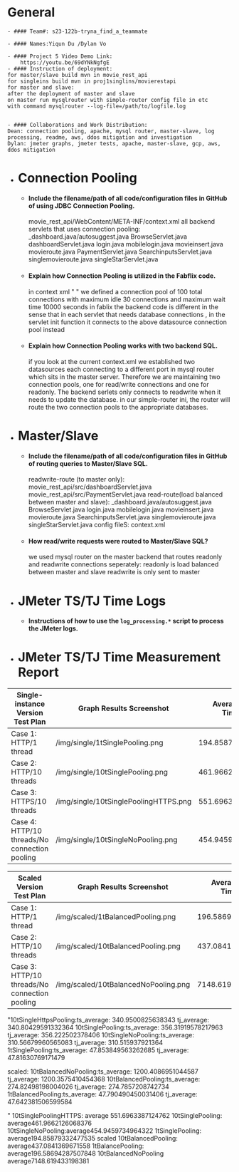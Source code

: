 # General

    - #### Team#: s23-122b-tryna_find_a_teammate

    - #### Names:Yiqun Du /Dylan Vo

    - #### Project 5 Video Demo Link:
        https://youtu.be/69dYNkNgfgE
    - #### Instruction of deployment:
    for master/slave build mvn in movie_rest_api
    for singleins build mvn in proj1singlins/movierestapi
    for master and slave:
    after the deployment of master and slave
    on master run mysqlrouter with simple-router config file in etc
    with command mysqlrouter --log-file=/path/to/logfile.log
    

    - #### Collaborations and Work Distribution:
    Dean: connection pooling, apache, mysql router, master-slave, log processing, readme, aws, ddos mitigation and investigation
    Dylan: jmeter graphs, jmeter tests, apache, master-slave, gcp, aws, ddos mitigation
- # Connection Pooling

  - #### Include the filename/path of all code/configuration files in GitHub of using JDBC Connection Pooling.

    movie_rest_api/WebContent/META-INF/context.xml
    all backend servlets that uses connection pooling:
    \_dashboard.java/autosuggest.java
    BrowseServlet.java
    dashboardServlet.java
    login.java
    mobilelogin.java
    movieinsert.java
    movieroute.java
    PaymentServlet.java
    SearchinputsServlet.java
    singlemovieroute.java
    singleStarServlet.java

  - #### Explain how Connection Pooling is utilized in the Fabflix code.

    in context xml
    " <Resource name="jdbc/moviedb"
              auth="Container"
              driverClassName="com.mysql.cj.jdbc.Driver"
              factory="org.apache.tomcat.jdbc.pool.DataSourceFactory"
              maxTotal="100" maxIdle="30" maxWaitMillis="10000"
              type="javax.sql.DataSource"
              username="**"
              password="*****"
              url="jdbc:mysql://localhost:3306/moviedb?allowMultiQueries=true&amp;autoReconnect=true&amp;allowPublicKeyRetrieval=true&amp;useSSL=false&amp;cachePrepStmts=true"/>
    "
    we defined a connection pool of 100 total connections with maximum idle 30 connections and maximum wait time 10000 seconds
    in fablix the backend code is different in the sense that in each servlet that needs database connections , in the servlet init function it connects to the above datasource connection pool instead

  - #### Explain how Connection Pooling works with two backend SQL.
    if you look at the current context.xml
    we established two datasources each connecting to a different port in mysql router which sits in the master server.
    Therefore we are maintaining two connection pools, one for read/write connections and one for readonly.
    The backend serlets only connects to readwrite when it needs to update the database.
    in our simple-router ini, the router will route the two connection pools to the appropriate databases.

- # Master/Slave

  - #### Include the filename/path of all code/configuration files in GitHub of routing queries to Master/Slave SQL.

    readwrite-route (to master only):
    movie_rest_api/src/dashboardServlet.java
    movie_rest_api/src/PaymentServlet.java
    read-route(load balanced between master and slave):
    \_dashboard.java/autosuggest.java
    BrowseServlet.java
    login.java
    mobilelogin.java
    movieinsert.java
    movieroute.java
    SearchinputsServlet.java
    singlemovieroute.java
    singleStarServlet.java
    config fileS:
    context.xml

  - #### How read/write requests were routed to Master/Slave SQL?
    we used mysql router on the master backend
    that routes readonly and readwrite connections seperately:
    readonly is load balanced between master and slave
    readwrite is only sent to master

- # JMeter TS/TJ Time Logs

  - #### Instructions of how to use the `log_processing.*` script to process the JMeter logs.

- # JMeter TS/TJ Time Measurement Report

| **Single-instance Version Test Plan**         | **Graph Results Screenshot** | **Average Query Time(ms)** | **Average Search Servlet Time(ms)** | **Average JDBC Time(ms)** | **Analysis** |
| --------------------------------------------- | ---------------------------- | -------------------------- | ----------------------------------- | ------------------------- | ------------ |
| Case 1: HTTP/1 thread                         | /img/single/1tSinglePooling.png   | 194.85879332477535                         | 47.853849563262685                                  | 47.81630769171479                        | ??           |
| Case 2: HTTP/10 threads                       | /img/single/10tSinglePooling.png   | 461.9662126068376                         | 356.31919578217963                                  | 356.222502378406                        | ??           |
| Case 3: HTTPS/10 threads                      | /img/single/10tSinglePoolingHTTPS.png   | 551.6963387124762                         | 340.9500825638343                                  | 340.80429591332364                        | ??           |
| Case 4: HTTP/10 threads/No connection pooling | /img/single/10tSingleNoPooling.png   | 454.9459734964322                         | 310.56679960565083                                  | 310.515937921364                        | ??           |

| **Scaled Version Test Plan**                  | **Graph Results Screenshot** | **Average Query Time(ms)** | **Average Search Servlet Time(ms)** | **Average JDBC Time(ms)** | **Analysis** |
| --------------------------------------------- | ---------------------------- | -------------------------- | ----------------------------------- | ------------------------- | ------------ |
| Case 1: HTTP/1 thread                         | /img/scaled/1tBalancedPooling.png   | 196.58694287507848                         | 47.790490450031406                                  | 47.642381506599584                        | ??           |
| Case 2: HTTP/10 threads                       | /img/scaled/10tBalancedPooling.png   | 437.0841369671558                         | 274.82498198004026                                  | 274.7857208742734                        | ??           |
| Case 3: HTTP/10 threads/No connection pooling | /img/scaled/10tBalancedNoPooling.png   | 7148.619433198381                         | 1200.4086951044587                                  | 1200.3575410454368                        |

"10tSingleHttpsPooling:ts_average: 340.9500825638343 tj_average: 340.80429591332364
10tSinglePooling:ts_average: 356.31919578217963 tj_average: 356.222502378406
10tSingleNoPooling:ts_average: 310.56679960565083 tj_average: 310.515937921364
1tSinglePooling:ts_average: 47.853849563262685 tj_average: 47.81630769171479

scaled:
10tBalancedNoPooling:ts_average: 1200.4086951044587 tj_average: 1200.3575410454368
10tBalancedPooling:ts_average: 274.82498198004026 tj_average: 274.7857208742734
1tBalancedPooling:ts_average: 47.790490450031406 tj_average: 47.642381506599584

"
10tSinglePoolingHTTPS: average 551.6963387124762
10tSinglePooling: average461.9662126068376
10tSingleNoPooling:average454.9459734964322
1tSinglePooling: average194.85879332477535
scaled
10tBalancedPooling: average437.0841369671558
1tBalancePooling: average196.58694287507848
10tBalancedNoPooling average7148.619433198381
